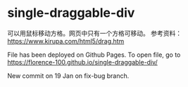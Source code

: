# single-draggable-div

可以用鼠标移动方格。网页中只有一个方格可移动。
参考资料：
https://www.kirupa.com/html5/drag.htm

File has been deployed on Github Pages. 
To open file, go to https://florence-100.github.io/single-draggable-div/

New commit on 19 Jan on fix-bug branch. 
